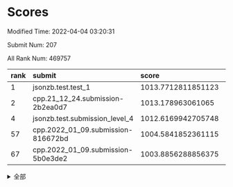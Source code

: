 # Scores

Modified Time: 2022-04-04 03:20:31

Submit Num: 207

All Rank Num: 469757

| rank |               submit               |       score        |       sigma        | pk_num |
| :--- | :--------------------------------- | :----------------- | :----------------- | :----- |
| 1    | jsonzb.test.test_1                 | 1013.7712811851123 | 0.8241652560917584 | 9076   |
| 2    | cpp.21_12_24.submission-2b2ea0d7   | 1013.178963061065  | 0.8124732573753889 | 9079   |
| 4    | jsonzb.test.submission_level_4     | 1012.6169942705748 | 0.7976498687708102 | 9074   |
| 57   | cpp.2022_01_09.submission-816672bd | 1004.5841852361115 | 0.7138383689069039 | 9078   |
| 67   | cpp.2022_01_09.submission-5b0e3de2 | 1003.8856288856375 | 0.7082883917518576 | 9080   |


<details>
<summary>全部</summary>

| rank |                 submit                 |       score        |       sigma        | pk_num |
| :--- | :------------------------------------- | :----------------- | :----------------- | :----- |
| 1    | jsonzb.test.test_1                     | 1013.7712811851123 | 0.8241652560917584 | 9076   |
| 2    | cpp.21_12_24.submission-2b2ea0d7       | 1013.178963061065  | 0.8124732573753889 | 9079   |
| 3    | gobigger.level_3.submission_level_3_26 | 1012.9379740116397 | 0.820839781106473  | 9081   |
| 4    | jsonzb.test.submission_level_4         | 1012.6169942705748 | 0.7976498687708102 | 9074   |
| 5    | gobigger.level_3.submission_level_3_24 | 1011.2320304511785 | 0.7509497286677407 | 9083   |
| 6    | gobigger.level_3.submission_level_3_49 | 1011.1596493000839 | 0.7830062445876029 | 9078   |
| 7    | gobigger.level_3.submission_level_3_45 | 1011.030900229438  | 0.7687747834416074 | 9079   |
| 8    | gobigger.level_3.submission_level_3_43 | 1010.9128829055915 | 0.7457299900378892 | 9070   |
| 9    | gobigger.level_3.submission_level_3_38 | 1010.8836944597828 | 0.7464985716848123 | 9077   |
| 10   | gobigger.level_3.submission_level_3_17 | 1010.7858859925597 | 0.7757681551309921 | 9075   |
| 11   | gobigger.level_3.submission_level_3_7  | 1010.7822941386239 | 0.7797993201414839 | 9079   |
| 12   | gobigger.level_3.submission_level_3_1  | 1010.7446682228207 | 0.76632038069614   | 9075   |
| 13   | gobigger.level_3.submission_level_3_37 | 1010.524080532321  | 0.7778789455609693 | 9077   |
| 14   | gobigger.level_3.submission_level_3_11 | 1010.5230845145195 | 0.7724554244535728 | 9072   |
| 15   | gobigger.level_3.submission_level_3_22 | 1010.4859988874423 | 0.7553853913050698 | 9079   |
| 16   | gobigger.level_3.submission_level_3_15 | 1010.4469302122232 | 0.7479453845352337 | 9076   |
| 17   | gobigger.level_3.submission_level_3_33 | 1010.4384596607473 | 0.7568048631040726 | 9078   |
| 18   | gobigger.level_3.submission_level_3_23 | 1010.3891177364891 | 0.7584255813770769 | 9078   |
| 19   | gobigger.level_3.submission_level_3_27 | 1010.1987113794027 | 0.7491829098055853 | 9079   |
| 20   | gobigger.level_3.submission_level_3_21 | 1010.1936642809926 | 0.759564234861911  | 9081   |
| 21   | gobigger.level_3.submission_level_3_2  | 1010.1571882009209 | 0.7780808247295926 | 9076   |
| 22   | gobigger.level_3.submission_level_3_6  | 1010.1022692514535 | 0.7670604447800047 | 9074   |
| 23   | gobigger.level_3.submission_level_3_40 | 1010.0704538627986 | 0.74600405982836   | 9073   |
| 24   | gobigger.level_3.submission_level_3_48 | 1010.0649038388408 | 0.7610875475060694 | 9075   |
| 25   | gobigger.level_3.submission_level_3_25 | 1010.0404829223156 | 0.7701893437484353 | 9076   |
| 26   | gobigger.level_3.submission_level_3_31 | 1009.9789223926723 | 0.7728189998583763 | 9072   |
| 27   | gobigger.level_3.submission_level_3_44 | 1009.9704357997123 | 0.7499503096206345 | 9075   |
| 28   | gobigger.level_3.submission_level_3_12 | 1009.9693929694743 | 0.7528459920276576 | 9078   |
| 29   | gobigger.level_3.submission_level_3_35 | 1009.9510667544941 | 0.7767463754325372 | 9077   |
| 30   | gobigger.level_3.submission_level_3_0  | 1009.934730883192  | 0.773846592425188  | 9079   |
| 31   | gobigger.level_3.submission_level_3_46 | 1009.909144376346  | 0.7595049306299004 | 9080   |
| 32   | gobigger.level_3.submission_level_3_16 | 1009.8967104559473 | 0.7539717054176294 | 9078   |
| 33   | gobigger.level_3.submission_level_3_3  | 1009.8822700519473 | 0.7637392376736872 | 9078   |
| 34   | gobigger.level_3.submission_level_3_9  | 1009.8670894334283 | 0.7610023916805073 | 9083   |
| 35   | gobigger.level_3.submission_level_3_8  | 1009.7659663902608 | 0.7669733009363664 | 9078   |
| 36   | gobigger.level_3.submission_level_3_28 | 1009.7307244775255 | 0.7522848487445236 | 9077   |
| 37   | gobigger.level_3.submission_level_3_42 | 1009.7027638833872 | 0.7638423445212923 | 9077   |
| 38   | gobigger.level_3.submission_level_3_5  | 1009.6550028936308 | 0.7818813138310206 | 9077   |
| 39   | gobigger.level_3.submission_level_3_10 | 1009.6359787329352 | 0.7577318352659227 | 9075   |
| 40   | gobigger.level_3.submission_level_3_34 | 1009.5919568899941 | 0.7339576177549619 | 9080   |
| 41   | gobigger.level_3.submission_level_3_14 | 1009.5631921483557 | 0.7383038388989833 | 9074   |
| 42   | gobigger.level_3.submission_level_3_47 | 1009.4385022728379 | 0.7412217069276229 | 9083   |
| 43   | gobigger.level_3.submission_level_3_20 | 1009.4116920181935 | 0.7647769695718375 | 9077   |
| 44   | gobigger.level_3.submission_level_3_19 | 1009.3920149466799 | 0.7491263247002651 | 9082   |
| 45   | gobigger.level_3.submission_level_3_41 | 1009.2767699755879 | 0.7551333038484526 | 9084   |
| 46   | gobigger.level_3.submission_level_3_13 | 1009.2635253955505 | 0.7641435862099253 | 9081   |
| 47   | gobigger.level_3.submission_level_3_4  | 1009.2237782950746 | 0.7488714465714095 | 9079   |
| 48   | gobigger.level_3.submission_level_3_18 | 1009.1109075809258 | 0.7572090338549805 | 9080   |
| 49   | gobigger.level_3.submission_level_3_36 | 1008.9295191305043 | 0.7466291087016658 | 9079   |
| 50   | gobigger.level_3.submission_level_3_32 | 1008.9208153977601 | 0.7701119740521636 | 9084   |
| 51   | gobigger.level_3.submission_level_3_39 | 1008.7681477277713 | 0.7401881830385453 | 9075   |
| 52   | gobigger.level_3.submission_level_3_29 | 1008.7547144116019 | 0.7504905259550269 | 9076   |
| 53   | gobigger.level_3.submission_level_3_30 | 1008.1105334683492 | 0.7366708243911452 | 9079   |
| 54   | gobigger.level_1.submission_level_1_13 | 1005.0600719946405 | 0.7208809908456101 | 9081   |
| 55   | gobigger.level_1.submission_level_1_17 | 1004.7852902738905 | 0.7115860837371725 | 9076   |
| 56   | gobigger.level_1.submission_level_1_21 | 1004.6734132570984 | 0.7327665020499904 | 9078   |
| 57   | cpp.2022_01_09.submission-816672bd     | 1004.5841852361115 | 0.7138383689069039 | 9078   |
| 58   | gobigger.level_1.submission_level_1_32 | 1004.5714088744106 | 0.729559836865052  | 9077   |
| 59   | gobigger.level_1.submission_level_1_6  | 1004.5129185932159 | 0.7071251648417937 | 9072   |
| 60   | gobigger.level_1.submission_level_1_29 | 1004.3892375107104 | 0.7150220555964663 | 9081   |
| 61   | gobigger.level_1.submission_level_1_47 | 1004.3673394225086 | 0.7117765681908111 | 9077   |
| 62   | gobigger.level_1.submission_level_1_46 | 1004.0501251889691 | 0.7163149892012499 | 9082   |
| 63   | gobigger.level_1.submission_level_1_34 | 1003.9969697517838 | 0.7169599010909905 | 9085   |
| 64   | gobigger.level_1.submission_level_1_10 | 1003.9493251847493 | 0.7166656051515266 | 9077   |
| 65   | gobigger.level_1.submission_level_1_15 | 1003.906979675437  | 0.7238996915939183 | 9082   |
| 66   | gobigger.level_1.submission_level_1_40 | 1003.8932013839684 | 0.7277260600589015 | 9076   |
| 67   | cpp.2022_01_09.submission-5b0e3de2     | 1003.8856288856375 | 0.7082883917518576 | 9080   |
| 68   | gobigger.level_1.submission_level_1_31 | 1003.7931392516657 | 0.7227868425982898 | 9078   |
| 69   | gobigger.level_1.submission_level_1_44 | 1003.7332720699784 | 0.7217097745530675 | 9079   |
| 70   | gobigger.level_1.submission_level_1_2  | 1003.7320630451736 | 0.706595990206129  | 9073   |
| 71   | gobigger.level_1.submission_level_1_41 | 1003.7310602906801 | 0.7262932005015101 | 9072   |
| 72   | gobigger.level_1.submission_level_1_35 | 1003.729455518082  | 0.7103493463640774 | 9082   |
| 73   | gobigger.level_1.submission_level_1_36 | 1003.6786364233784 | 0.7191538715303445 | 9080   |
| 74   | gobigger.level_1.submission_level_1_14 | 1003.6249298350268 | 0.7125190974550584 | 9076   |
| 75   | gobigger.level_1.submission_level_1_37 | 1003.6159844741957 | 0.7185385847157613 | 9081   |
| 76   | gobigger.level_1.submission_level_1_3  | 1003.6145092382841 | 0.7165936862569372 | 9080   |
| 77   | gobigger.level_1.submission_level_1_24 | 1003.595342713713  | 0.7236854571432122 | 9073   |
| 78   | gobigger.level_1.submission_level_1_43 | 1003.5885471799734 | 0.717193165570072  | 9079   |
| 79   | gobigger.level_1.submission_level_1_11 | 1003.557078046686  | 0.7053741251582722 | 9080   |
| 80   | gobigger.level_1.submission_level_1_0  | 1003.5516193117605 | 0.7209622824482274 | 9084   |
| 81   | gobigger.level_1.submission_level_1_38 | 1003.5091423166828 | 0.719222011462157  | 9079   |
| 82   | gobigger.level_1.submission_level_1_7  | 1003.4909613266578 | 0.7088019939580249 | 9079   |
| 83   | gobigger.level_1.submission_level_1_8  | 1003.4847461044801 | 0.7122664508917695 | 9077   |
| 84   | gobigger.level_1.submission_level_1_26 | 1003.4707166545704 | 0.7209740411786857 | 9076   |
| 85   | gobigger.level_1.submission_level_1_42 | 1003.447604130278  | 0.7065487985002459 | 9078   |
| 86   | gobigger.level_1.submission_level_1_25 | 1003.3952309388615 | 0.7117583605327631 | 9080   |
| 87   | gobigger.level_1.submission_level_1_39 | 1003.3942959585238 | 0.7169141580156198 | 9079   |
| 88   | gobigger.level_1.submission_level_1_1  | 1003.3316808870484 | 0.7031719755442486 | 9080   |
| 89   | gobigger.level_1.submission_level_1_22 | 1003.1897946400771 | 0.7175343121699239 | 9081   |
| 90   | gobigger.level_1.submission_level_1_27 | 1003.1717346256273 | 0.7211862493575533 | 9080   |
| 91   | gobigger.level_1.submission_level_1_33 | 1003.1451125092325 | 0.718843772617858  | 9075   |
| 92   | gobigger.level_1.submission_level_1_28 | 1002.9903905194411 | 0.7171660572498773 | 9080   |
| 93   | gobigger.level_1.submission_level_1_49 | 1002.8935600025832 | 0.7089414796528672 | 9079   |
| 94   | gobigger.level_1.submission_level_1_30 | 1002.738678547742  | 0.7155800410496029 | 9080   |
| 95   | gobigger.level_1.submission_level_1_5  | 1002.7134736212815 | 0.708091857727567  | 9082   |
| 96   | gobigger.level_1.submission_level_1_19 | 1002.6982086949729 | 0.7140222660902003 | 9077   |
| 97   | gobigger.level_1.submission_level_1_20 | 1002.5163173494539 | 0.7121774900025227 | 9072   |
| 98   | gobigger.level_1.submission_level_1_12 | 1002.5162086018112 | 0.7085118763030961 | 9081   |
| 99   | gobigger.level_1.submission_level_1_18 | 1002.3287165041177 | 0.7088893340913787 | 9079   |
| 100  | gobigger.level_1.submission_level_1_4  | 1002.2981023860867 | 0.7100068548440074 | 9074   |
| 101  | gobigger.level_1.submission_level_1_16 | 1002.2652886948277 | 0.7004986412665336 | 9077   |
| 102  | gobigger.level_1.submission_level_1_48 | 1002.1353517991685 | 0.7113894365391646 | 9080   |
| 103  | gobigger.level_1.submission_level_1_45 | 1002.0718984147215 | 0.7254536075736897 | 9076   |
| 104  | gobigger.level_1.submission_level_1_23 | 1001.7392649326162 | 0.7111346625977232 | 9078   |
| 105  | gobigger.level_1.submission_level_1_9  | 1001.1663817372765 | 0.7065717324557148 | 9079   |
| 106  | gobigger.random.submission_random_31   | 997.8011649562686  | 0.7033405632274261 | 9076   |
| 107  | gobigger.random.submission_random_22   | 997.0826467644388  | 0.6972039131909541 | 9075   |
| 108  | gobigger.random.submission_random_12   | 997.0626888498887  | 0.706137580188552  | 9075   |
| 109  | gobigger.random.submission_random_14   | 996.9939632319187  | 0.7108620802037857 | 9079   |
| 110  | gobigger.random.submission_random_24   | 996.9153338509891  | 0.7265184993761622 | 9075   |
| 111  | gobigger.random.submission_random_9    | 996.7941146330062  | 0.6984789883388832 | 9074   |
| 112  | gobigger.random.submission_random_5    | 996.7743946029944  | 0.702848870124357  | 9072   |
| 113  | gobigger.random.submission_random_3    | 996.7302068787102  | 0.7209835070615892 | 9078   |
| 114  | gobigger.random.submission_random_13   | 996.558962809848   | 0.7005248631908516 | 9078   |
| 115  | gobigger.random.submission_random_33   | 996.5212768145714  | 0.7106941669505143 | 9076   |
| 116  | gobigger.random.submission_random_28   | 996.4680073063387  | 0.7106888008808391 | 9079   |
| 117  | gobigger.random.submission_random_34   | 996.435563401807   | 0.7011550315954744 | 9081   |
| 118  | gobigger.random.submission_random_32   | 996.3533596903283  | 0.7108873345305512 | 9078   |
| 119  | gobigger.random.submission_random_26   | 996.3477630278861  | 0.7054173023989578 | 9077   |
| 120  | gobigger.random.submission_random_23   | 996.2791767785678  | 0.714273071973724  | 9080   |
| 121  | gobigger.random.submission_random_36   | 996.1978756231616  | 0.7235411953541762 | 9077   |
| 122  | gobigger.random.submission_random_11   | 996.1930323530889  | 0.6999983474670758 | 9075   |
| 123  | gobigger.random.submission_random_7    | 996.1836869652736  | 0.7236175207162929 | 9076   |
| 124  | gobigger.random.submission_random_8    | 996.1104703532142  | 0.7331847155567672 | 9070   |
| 125  | gobigger.random.submission_random_30   | 996.098757545322   | 0.7007239823157884 | 9079   |
| 126  | gobigger.random.submission_random_15   | 996.0765759739246  | 0.7227144902057968 | 9076   |
| 127  | gobigger.random.submission_random_46   | 996.0744932853719  | 0.7007172676341585 | 9079   |
| 128  | gobigger.random.submission_random_1    | 996.0415001898308  | 0.7167450684116751 | 9073   |
| 129  | gobigger.random.submission_random_42   | 995.9997398178573  | 0.7159047016133809 | 9077   |
| 130  | gobigger.random.submission_random_6    | 995.9676446171242  | 0.7100121356377325 | 9077   |
| 131  | gobigger.random.submission_random_25   | 995.9667381556108  | 0.7254893701346447 | 9083   |
| 132  | gobigger.random.submission_random_47   | 995.9614780048548  | 0.7271422517327538 | 9078   |
| 133  | gobigger.random.submission_random_49   | 995.9492228647331  | 0.725411207638193  | 9078   |
| 134  | gobigger.random.submission_random_16   | 995.9274676661771  | 0.7100261664901644 | 9077   |
| 135  | gobigger.random.submission_random_0    | 995.8340310175814  | 0.7304495762602377 | 9075   |
| 136  | gobigger.random.submission_random_27   | 995.8086534793373  | 0.7041074535813867 | 9075   |
| 137  | gobigger.random.submission_random_48   | 995.7685291656927  | 0.709155431761678  | 9076   |
| 138  | gobigger.random.submission_random_45   | 995.754253844485   | 0.7154951043100979 | 9075   |
| 139  | gobigger.random.submission_random_43   | 995.7222566528574  | 0.7083938025694255 | 9079   |
| 140  | gobigger.random.submission_random_2    | 995.6890248257943  | 0.7083251881991923 | 9081   |
| 141  | gobigger.random.submission_random_41   | 995.686190084964   | 0.7182888820658028 | 9078   |
| 142  | gobigger.random.submission_random_44   | 995.6143963581023  | 0.7265555259812467 | 9073   |
| 143  | gobigger.random.submission_random_18   | 995.5689736945436  | 0.7215497003946642 | 9076   |
| 144  | gobigger.random.submission_random_10   | 995.5062522515422  | 0.7090301423841451 | 9075   |
| 145  | gobigger.random.submission_random_21   | 995.4719238617279  | 0.7160616015169324 | 9078   |
| 146  | gobigger.random.submission_random_20   | 995.4588976385904  | 0.7281460954147495 | 9072   |
| 147  | gobigger.random.submission_random_17   | 995.4187281817286  | 0.7227688957763625 | 9076   |
| 148  | gobigger.random.submission_random_39   | 995.319510135338   | 0.7089806971918271 | 9077   |
| 149  | gobigger.random.submission_random_35   | 995.2672755442763  | 0.725879526983421  | 9072   |
| 150  | gobigger.random.submission_random_4    | 995.1618507704793  | 0.7148627661210647 | 9075   |
| 151  | gobigger.random.submission_random_37   | 994.8290022957656  | 0.7341183128835396 | 9078   |
| 152  | gobigger.random.submission_random_38   | 994.748166034049   | 0.7373484788331868 | 9074   |
| 153  | gobigger.random.submission_random_19   | 994.7401086191367  | 0.7245470894342954 | 9071   |
| 154  | gobigger.random.submission_random_29   | 994.3775868812016  | 0.7251826714854214 | 9078   |
| 155  | gobigger.random.submission_random_40   | 994.1557301565148  | 0.7162869997174948 | 9084   |
| 156  | gobigger.level_2.submission_level_2_25 | 994.1140143246382  | 0.7304116961539135 | 9072   |
| 157  | gobigger.level_2.submission_level_2_20 | 993.6946247366078  | 0.7172203244722504 | 9072   |
| 158  | gobigger.level_2.submission_level_2_30 | 993.6483391126549  | 0.7350777588994539 | 9076   |
| 159  | gobigger.level_2.submission_level_2_26 | 993.6011797269015  | 0.7397190278587685 | 9071   |
| 160  | gobigger.level_2.submission_level_2_40 | 993.5663948629566  | 0.743311784962145  | 9080   |
| 161  | gobigger.level_2.submission_level_2_42 | 993.5183555130056  | 0.727482242155087  | 9081   |
| 162  | gobigger.level_2.submission_level_2_12 | 993.397120962756   | 0.7462144824726303 | 9077   |
| 163  | gobigger.level_2.submission_level_2_2  | 993.3715341727376  | 0.7204776013584185 | 9082   |
| 164  | gobigger.level_2.submission_level_2_13 | 992.9820110204322  | 0.7351345936708122 | 9078   |
| 165  | gobigger.level_2.submission_level_2_4  | 992.8545723231962  | 0.7370919147795154 | 9076   |
| 166  | gobigger.level_2.submission_level_2_35 | 992.6303271883144  | 0.7283347400181667 | 9077   |
| 167  | gobigger.level_2.submission_level_2_16 | 992.6043536490862  | 0.7408910563674488 | 9077   |
| 168  | gobigger.level_2.submission_level_2_43 | 992.5681087711174  | 0.7493141050808672 | 9073   |
| 169  | gobigger.level_2.submission_level_2_23 | 992.5551471686426  | 0.7325112096544703 | 9077   |
| 170  | gobigger.level_2.submission_level_2_22 | 992.5452592144065  | 0.7418071775335723 | 9075   |
| 171  | gobigger.level_2.submission_level_2_21 | 992.4974091016552  | 0.7440669755511222 | 9078   |
| 172  | gobigger.level_2.submission_level_2_10 | 992.3786178644605  | 0.7412869263164348 | 9074   |
| 173  | gobigger.level_2.submission_level_2_0  | 992.3585784449027  | 0.7466191844064878 | 9078   |
| 174  | gobigger.level_2.submission_level_2_5  | 992.3581337066653  | 0.7584327132145197 | 9078   |
| 175  | gobigger.level_2.submission_level_2_41 | 992.3479700899917  | 0.732948745307726  | 9080   |
| 176  | gobigger.level_2.submission_level_2_24 | 992.3392230081383  | 0.7321157031131612 | 9077   |
| 177  | gobigger.level_2.submission_level_2_31 | 992.3318762953897  | 0.739205328448266  | 9080   |
| 178  | gobigger.level_2.submission_level_2_45 | 992.326102891488   | 0.7584370869698114 | 9077   |
| 179  | gobigger.level_2.submission_level_2_6  | 992.2954937945753  | 0.7486319375075378 | 9078   |
| 180  | gobigger.level_2.submission_level_2_49 | 992.2675813451431  | 0.7446079220984232 | 9077   |
| 181  | gobigger.level_2.submission_level_2_27 | 992.2503753384847  | 0.7560537601793563 | 9075   |
| 182  | gobigger.level_2.submission_level_2_32 | 992.0687402778332  | 0.7563646358783828 | 9080   |
| 183  | gobigger.level_2.submission_level_2_18 | 992.0356903350809  | 0.7451067493926725 | 9077   |
| 184  | gobigger.level_2.submission_level_2_17 | 991.903154056699   | 0.7591297341971649 | 9079   |
| 185  | gobigger.level_2.submission_level_2_47 | 991.8814617596823  | 0.7325329171043309 | 9075   |
| 186  | gobigger.level_2.submission_level_2_15 | 991.8807577055852  | 0.7548721351238361 | 9079   |
| 187  | gobigger.level_2.submission_level_2_28 | 991.8758312119685  | 0.7571272474091165 | 9079   |
| 188  | gobigger.level_2.submission_level_2_46 | 991.7480103863899  | 0.7700343230628425 | 9083   |
| 189  | gobigger.level_2.submission_level_2_33 | 991.7213545175524  | 0.7415025365614274 | 9080   |
| 190  | gobigger.level_2.submission_level_2_19 | 991.6945185495528  | 0.7461720912310603 | 9079   |
| 191  | gobigger.level_2.submission_level_2_1  | 991.4820544305829  | 0.752494734937075  | 9084   |
| 192  | gobigger.level_2.submission_level_2_48 | 991.4578696069552  | 0.7434744943308489 | 9078   |
| 193  | gobigger.level_2.submission_level_2_39 | 991.4331526987054  | 0.7478652660044842 | 9077   |
| 194  | gobigger.level_2.submission_level_2_9  | 991.4274440156441  | 0.7517443529594526 | 9077   |
| 195  | gobigger.level_2.submission_level_2_37 | 991.3476233470367  | 0.7533384893891814 | 9080   |
| 196  | gobigger.level_2.submission_level_2_36 | 991.3422614774913  | 0.75202702835923   | 9074   |
| 197  | gobigger.level_2.submission_level_2_38 | 991.2014800399743  | 0.7429363356830311 | 9073   |
| 198  | gobigger.level_2.submission_level_2_3  | 991.1603821581721  | 0.7485511063795817 | 9076   |
| 199  | gobigger.level_2.submission_level_2_44 | 991.1313147027964  | 0.7532677722771337 | 9077   |
| 200  | gobigger.level_2.submission_level_2_14 | 991.1267573952957  | 0.748521215702572  | 9075   |
| 201  | gobigger.level_2.submission_level_2_8  | 990.727660293181   | 0.7702098818245923 | 9074   |
| 202  | gobigger.level_2.submission_level_2_29 | 990.5859001225333  | 0.7625748575584953 | 9070   |
| 203  | gobigger.level_2.submission_level_2_34 | 990.4334463675996  | 0.7644262707191248 | 9078   |
| 204  | gobigger.level_2.submission_level_2_7  | 990.2063706968927  | 0.7519037889493969 | 9080   |
| 205  | gobigger.level_2.submission_level_2_11 | 989.9268883539478  | 0.7722627891307647 | 9078   |
| 206  | gobigger.none.submission_none_1        | 978.659655520887   | 1.2307469796437485 | 9076   |
| 207  | gobigger.none.submission_none_0        | 975.9918898319844  | 1.4260771572018582 | 9077   |

</details>
